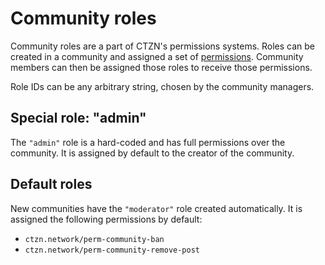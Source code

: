# Community roles

Community roles are a part of CTZN's permissions systems. Roles can be created in a community and assigned a set of [permissions](./permissions.md). Community members can then be assigned those roles to receive those permissions.

Role IDs can be any arbitrary string, chosen by the community managers.

## Special role: "admin"

The `"admin"` role is a hard-coded and has full permissions over the community. It is assigned by default to the creator of the community.

## Default roles

New communities have the `"moderator"` role created automatically. It is assigned the following permissions by default:

 - `ctzn.network/perm-community-ban`
 - `ctzn.network/perm-community-remove-post`